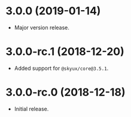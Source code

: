 # 3.0.0 (2019-01-14)

- Major version release.

# 3.0.0-rc.1 (2018-12-20)

- Added support for `@skyux/core@3.5.1`.

# 3.0.0-rc.0 (2018-12-18)

- Initial release.
